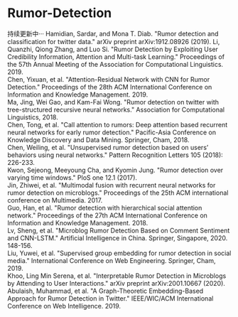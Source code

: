 # Rumor-Detection
持续更新中··· 
Hamidian, Sardar, and Mona T. Diab. "Rumor detection and classification for twitter data." arXiv preprint arXiv:1912.08926 (2019). 
Li, Quanzhi, Qiong Zhang, and Luo Si. "Rumor Detection by Exploiting User Credibility Information, Attention and Multi-task Learning." Proceedings of the 57th Annual Meeting of the Association for Computational Linguistics. 2019.  
Chen, Yixuan, et al. "Attention-Residual Network with CNN for Rumor Detection." Proceedings of the 28th ACM International Conference on Information and Knowledge Management. 2019.  
Ma, Jing, Wei Gao, and Kam-Fai Wong. "Rumor detection on twitter with tree-structured recursive neural networks." Association for Computational Linguistics, 2018.  
Chen, Tong, et al. "Call attention to rumors: Deep attention based recurrent neural networks for early rumor detection." Pacific-Asia Conference on Knowledge Discovery and Data Mining. Springer, Cham, 2018.  
Chen, Weiling, et al. "Unsupervised rumor detection based on users’ behaviors using neural networks." Pattern Recognition Letters 105 (2018): 226-233.  
Kwon, Sejeong, Meeyoung Cha, and Kyomin Jung. "Rumor detection over varying time windows." PloS one 12.1 (2017).  
Jin, Zhiwei, et al. "Multimodal fusion with recurrent neural networks for rumor detection on microblogs." Proceedings of the 25th ACM international conference on Multimedia. 2017.  
Guo, Han, et al. "Rumor detection with hierarchical social attention network." Proceedings of the 27th ACM International Conference on Information and Knowledge Management. 2018.  
Lv, Sheng, et al. "Microblog Rumor Detection Based on Comment Sentiment and CNN-LSTM." Artificial Intelligence in China. Springer, Singapore, 2020. 148-156.  
Liu, Yuwei, et al. "Supervised group embedding for rumor detection in social media." International Conference on Web Engineering. Springer, Cham, 2019.  
Khoo, Ling Min Serena, et al. "Interpretable Rumor Detection in Microblogs by Attending to User Interactions." arXiv preprint arXiv:2001.10667 (2020).  
Abulaish, Muhammad, et al. "A Graph-Theoretic Embedding-Based Approach for Rumor Detection in Twitter." IEEE/WIC/ACM International Conference on Web Intelligence. 2019.  
